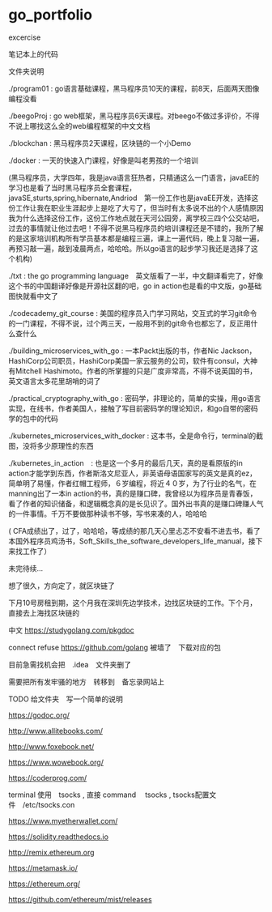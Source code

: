 # go_portfolio
excercise

笔记本上的代码

文件夹说明

./program01 : go语言基础课程，黑马程序员10天的课程，前8天，后面两天图像编程没看

./beegoProj : go web框架，黑马程序员6天课程。对beego不做过多评价，不得不说上哪找这么全的web编程框架的中文文档

./blockchan : 黑马程序员2天课程，区块链的一个小Demo

./docker : 一天的快速入门课程，好像是叫老男孩的一个培训

(黑马程序员，大学四年，我是java语言狂热者，只精通这么一门语言，javaEE的学习也是看了当时黑马程序员全套课程，javaSE,sturts,spring,hibernate,Andriod　第一份工作也是javaEE开发，选择这份工作让我在职业生涯起步上是吃了大亏了，但当时有太多说不出的个人感情原因我为什么选择这份工作，这份工作地点就在天河公园旁，离学校三四个公交站吧，过去的事情就让他过去吧！不得不说黑马程序员的培训课程还是不错的，我所了解的是这家培训机构所有学员基本都是编程三遍，课上一遍代码，晚上复习敲一遍，再预习敲一遍，敲到凌晨两点，哈哈哈。所以go语言的起步学习我还是选择了这个机构)

./txt : the go programming language　英文版看了一半，中文翻译看完了，好像这个书的中国翻译好像是开源社区翻的吧，go in action也是看的中文版，go基础图快就看中文了

./codecademy_git_course : 美国的程序员入门学习网站，交互式的学习git命令的一门课程，不得不说，过个两三天，一般用不到的git命令也都忘了，反正用什么查什么

./building_microservices_with_go : 一本Packt出版的书，作者Nic Jackson，HashiCorp公司职员，HashiCorp美国一家云服务的公司，软件有consul，大神有Mitchell Hashimoto。作者的所掌握的只是广度非常高，不得不说英国的书，英文语言太多花里胡哨的词了

./practical_cryptography_with_go : 密码学，非理论的，简单的实操，用go语言实现，在线书，作者美国人，接触了写目前密码学的理论知识，和go自带的密码学的包中的代码

./kubernetes_microservices_with_docker : 这本书，全是命令行，terminal的截图，没将多少原理性的东西

./kubernetes_in_action　: 也是这一个多月的最后几天，真的是看原版的in action才能学到东西，作者斯洛文尼亚人，非英语母语国家写的英文是真的ez，简单明了易懂，作者红帽工程师，６岁编程，将近４０岁，为了行业的名气，在manning出了一本in action的书，真的是赚口碑，我曾经以为程序员是青春饭，看了作者的知识储备，和逻辑概念真的是长见识了。国外出书真的是赚口碑赚人气的一件事情。千万不要做那种读书不够，写书来凑的人，哈哈哈



( CFA成绩出了，过了，哈哈哈，等成绩的那几天心里忐忑不安看不进去书，看了本国外程序员鸡汤书，Soft_Skills_the_software_developers_life_manual，接下来找工作了）

未完待续...

想了很久，方向定了，就区块链了

下月10号房租到期，这个月我在深圳先边学技术，边找区块链的工作。下个月，直接去上海找区块链的


中文
https://studygolang.com/pkgdoc


connect refuse   https://github.com/golang 被墙了　下载对应的包


目前急需找机会把　.idea　文件夹删了

需要把所有发牢骚的地方　转移到　备忘录网站上

TODO 给文件夹　写一个简单的说明

https://godoc.org/

http://www.allitebooks.com/

http://www.foxebook.net/

https://www.wowebook.org/

https://coderprog.com/

terminal 使用　tsocks , 直接 command 　tsocks , tsocks配置文件　/etc/tsocks.con

https://www.myetherwallet.com/

https://solidity.readthedocs.io

http://remix.ethereum.org

https://metamask.io/

https://ethereum.org/

https://github.com/ethereum/mist/releases





